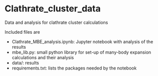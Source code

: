 # Clathrate_cluster_data
Data and analysis for clathrate cluster calculations

Included files are
* Clathrate_MBE_analysis.ipynb: Jupyter notebook with analysis of the results
* mbe_lib.py: small python library for set-up of many-body expansion calculations and their analysis
* data/: results 
* requirements.txt: lists the packages needed by the notebook


